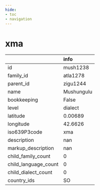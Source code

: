 ```yaml
---
hide:
- toc
- navigation
---
```

# xma
|                      | info       |
|:---------------------|:-----------|
| id                   | mush1238   |
| family_id            | atla1278   |
| parent_id            | zigu1244   |
| name                 | Mushungulu |
| bookkeeping          | False      |
| level                | dialect    |
| latitude             | 0.00689    |
| longitude            | 42.6626    |
| iso639P3code         | xma        |
| description          | nan        |
| markup_description   | nan        |
| child_family_count   | 0          |
| child_language_count | 0          |
| child_dialect_count  | 0          |
| country_ids          | SO         |